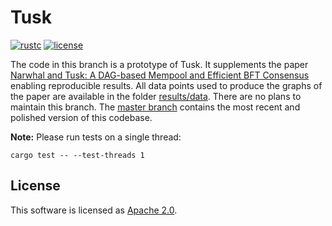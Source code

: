 # Tusk

[![rustc](https://img.shields.io/badge/rustc-1.48+-blue?style=flat-square&logo=rust)](https://www.rust-lang.org)
[![license](https://img.shields.io/badge/license-Apache-blue.svg?style=flat-square)](LICENSE)

The code in this branch is a prototype of Tusk. It supplements the paper [Narwhal and Tusk: A DAG-based Mempool and Efficient BFT Consensus](https://arxiv.org/pdf/2105.11827.pdf) enabling reproducible results. All data points used to produce the graphs of the paper are available in the folder [results/data](/results/data). There are no plans to maintain this branch. The [master branch](https://github.com/facebookresearch/narwhal) contains the most recent and polished version of this codebase. 


**Note:** Please run tests on a single thread:
```
cargo test -- --test-threads 1
```

## License
This software is licensed as [Apache 2.0](LICENSE).
